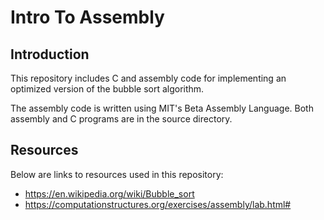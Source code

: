 # Intro To Assembly

## Introduction
This repository includes C and assembly code for implementing an optimized version of the bubble sort algorithm. 

The assembly code is written using MIT's Beta Assembly Language. Both assembly and C programs are in the source directory. 


## Resources 
Below are links to resources used in this repository:
- https://en.wikipedia.org/wiki/Bubble_sort
- https://computationstructures.org/exercises/assembly/lab.html#